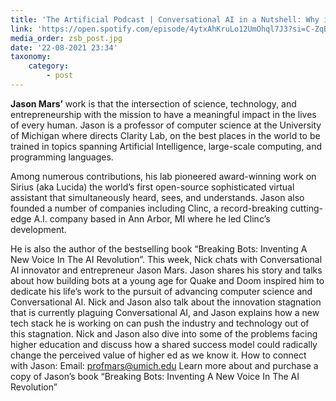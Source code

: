 ```yaml
---
title: 'The Artificial Podcast | Conversational AI in a Nutshell: Why it doesnt need to be stagnant'
link: 'https://open.spotify.com/episode/4ytxAhKruLo12UmOhql7J3?si=C-ZqBO11Qou71J3LjAuBiA&dl_branch=1&nd=1'
media_order: zsb_post.jpg
date: '22-08-2021 23:34'
taxonomy:
    category:
        - post
---
```


**Jason Mars’** work is that the intersection of science, technology, and entrepreneurship with the mission to have a meaningful impact in the lives of every human. Jason is a professor of computer science at the University of Michigan where directs Clarity Lab, on the best places in the world to be trained in topics spanning Artificial Intelligence, large-scale computing, and programming languages. 

Among numerous contributions, his lab pioneered award-winning work on Sirius (aka Lucida) the world’s first open-source sophisticated virtual assistant that simultaneously heard, sees, and understands. Jason also founded a number of companies including Clinc, a record-breaking cutting-edge A.I. company based in Ann Arbor, MI where he led Clinc’s development. 

He is also the author of the bestselling book “Breaking Bots: Inventing A New Voice In The AI Revolution”. This week, Nick chats with Conversational AI innovator and entrepreneur Jason Mars. Jason shares his story and talks about how building bots at a young age for Quake and Doom inspired him to dedicate his life’s work to the pursuit of advancing computer science and Conversational AI. Nick and Jason also talk about the innovation stagnation that is currently plaguing Conversational AI, and Jason explains how a new tech stack he is working on can push the industry and technology out of this stagnation. Nick and Jason also dive into some of the problems facing higher education and discuss how a shared success model could radically change the perceived value of higher ed as we know it. How to connect with Jason: Email: profmars@umich.edu Learn more about and purchase a copy of Jason’s book “Breaking Bots: Inventing A New Voice In The AI Revolution”